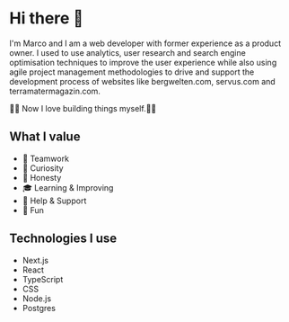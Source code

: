 # Hi there 👋

I'm Marco and I am a web developer with former experience as a product owner. I used to use analytics, user research and search engine optimisation techniques to improve the user experience while also using agile project management methodologies to drive and support the development process of websites like bergwelten.com, servus.com and terramatermagazin.com.

🧑‍💻 Now I love building things myself.👷‍♂️

## What I value

- 💪  Teamwork
- 🧠  Curiosity
- 💬  Honesty
- 🎓  Learning & Improving
- 🚀  Help & Support
- 🤪  Fun

## Technologies I use

- Next.js
- React
- TypeScript
- CSS
- Node.js
- Postgres
